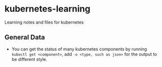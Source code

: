 # kubernetes-learning

Learning notes and files for kubernetes

## General Data

- You can get the status of many kubernetes components by running `kubectl get <component>`, add `-o <type, such as json>` for the output to be different style.
